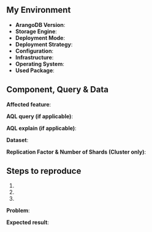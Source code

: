 ## My Environment

* __ArangoDB Version__:        <!-- e.g. 3.3.14 or self-compiled devel branch -->
* __Storage Engine__:             <!-- MMFiles / RocksDB -->
* __Deployment Mode__:       <!-- Single Server | Master/Slave | Active Failover | Cluster | DC2DC -->
* __Deployment Strategy__:   <!-- Manual Start | Manual Start in Docker | ArangoDB Starter | ArangoDB Starter in Docker | Kubernetes | DCOS -->
* __Configuration__:               <!-- cluster setup details, notable server settings, etc. -->
* __Infrastructure__:               <!-- AWS | Azure | ... | own -->
* __Operating System__:        <!-- Ubuntu 18.04 | Windows 10 | MacOS 10.13.4 | DCOS 1.10 | ... -->
* __Used Package__:              <!-- Debian or Ubuntu .deb | SUSE or RedHat .rpm | Docker - official Docker library | other -->

## Component, Query & Data

__Affected feature__:
<!-- e.g. Installation | Foxx | AQL query using web interface | arangosh | with driver | ... -->


__AQL query (if applicable)__:


__AQL explain (if applicable)__:
<!-- output of  db._explain("<my aql query>") -->


__Dataset__:
<!-- description, or if possible, please share an example dataset to reproduce the issue either as Gist with an arangodump, or an arangosh script with db.collection.save({my: "values"}) statements -->


__Replication Factor & Number of Shards (Cluster only)__:
<!-- please list these settings for each collection in question -->


## Steps to reproduce

1. 
2. 
3. 

__Problem__:


__Expected result__:

